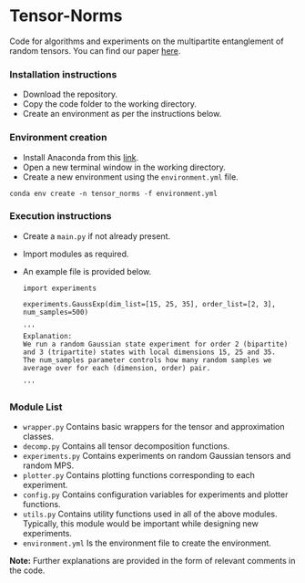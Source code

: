 # Tensor-Norms
Code for algorithms and experiments on the multipartite entanglement of random tensors. You can find our paper [here](https://arxiv.org/abs/2209.11754).
### Installation instructions
- Download the repository.
- Copy the code folder to the working directory.
- Create an environment as per the instructions below.

### Environment creation
- Install Anaconda from this [link](https://www.anaconda.com/download).
- Open a new terminal window in the working directory.
- Create a new environment using the ```environment.yml``` file.
```
conda env create -n tensor_norms -f environment.yml
```
  
### Execution instructions
- Create a ```main.py``` if not already present.
- Import modules as required.
- An example file is provided below.

  ```
  import experiments

  experiments.GaussExp(dim_list=[15, 25, 35], order_list=[2, 3], num_samples=500)

  '''
  Explanation:
  We run a random Gaussian state experiment for order 2 (bipartite) and 3 (tripartite) states with local dimensions 15, 25 and 35.
  The num_samples parameter controls how many random samples we average over for each (dimension, order) pair.
  
  '''
  ```

### Module List
- ```wrapper.py``` Contains basic wrappers for the tensor and approximation classes.
- ```decomp.py``` Contains all tensor decomposition functions.
- ```experiments.py``` Contains experiments on random Gaussian tensors and random MPS.
- ```plotter.py``` Contains plotting functions corresponding to each experiment.
- ```config.py``` Contains configuration variables for experiments and plotter functions.
- ```utils.py``` Contains utility functions used in all of the above modules. Typically, this module would be important while designing new experiments.
- ```environment.yml``` Is the environment file to create the environment.

**Note:** Further explanations are provided in the form of relevant comments in the code.
